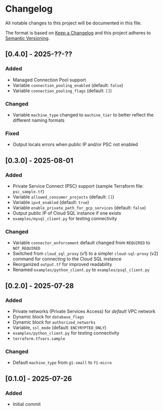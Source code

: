 # Changelog
All notable changes to this project will be documented in this file.

The format is based on [Keep a Changelog](http://keepachangelog.com/en/1.0.0/)
and this project adheres to [Semantic Versioning](http://semver.org/spec/v2.0.0.html).


## [0.4.0] - 2025-??-??
### Added
- Managed Connection Pool support
- Variable `connection_pooling_enabled` (default: `false`)
- Variable `connection_pooling_flags` (default: `[]`)
### Changed
- Variable `machine_type` changed to `machine_tier` to better reflect the different naming formats
### Fixed
- Output locals errors when public IP and/or PSC not enabled

## [0.3.0] - 2025-08-01
### Added
- Private Service Connect (PSC) support (sample Terraform file: `psc_sample.tf`)
- Variable `allowed_consumer_projects` (default: `[]`)
- Variable `ipv4_enabled` (default: `true`)
- Variable `enable_private_path_for_gcp_services` (default: `false`)
- Output public IP of Cloud SQL instance if one exists
- `examples/mysql_client.py` for testing connectivity
### Changed
- Variable `connector_enforcement` default changed from `REQUIRED` to `NOT_REQUIRED`
- Switched from `cloud_sql_proxy` (v1) to a simpler `cloud-sql-proxy` (v2) command for connecting to the Cloud SQL instance
- Reorganized `output.tf` for improved readability
- Renamed `examples/python_client.py` to `examples/psql_client.py`

## [0.2.0] - 2025-07-28
### Added
- Private networks (Private Services Access) for *default* VPC network
- Dynamic block for `database_flags`
- Dynamic block for `authorized_networks`
- Variable, `ssl_mode` (default: `ENCYRYPTED_ONLY`)
- `examples/python_client.py` for testing connectivity
- `terraform.tfvars.sample`
### Changed
- Default `machine_type` from `g1-small` to `f1-micro`

## [0.1.0] - 2025-07-26
### Added
- Initial commit
